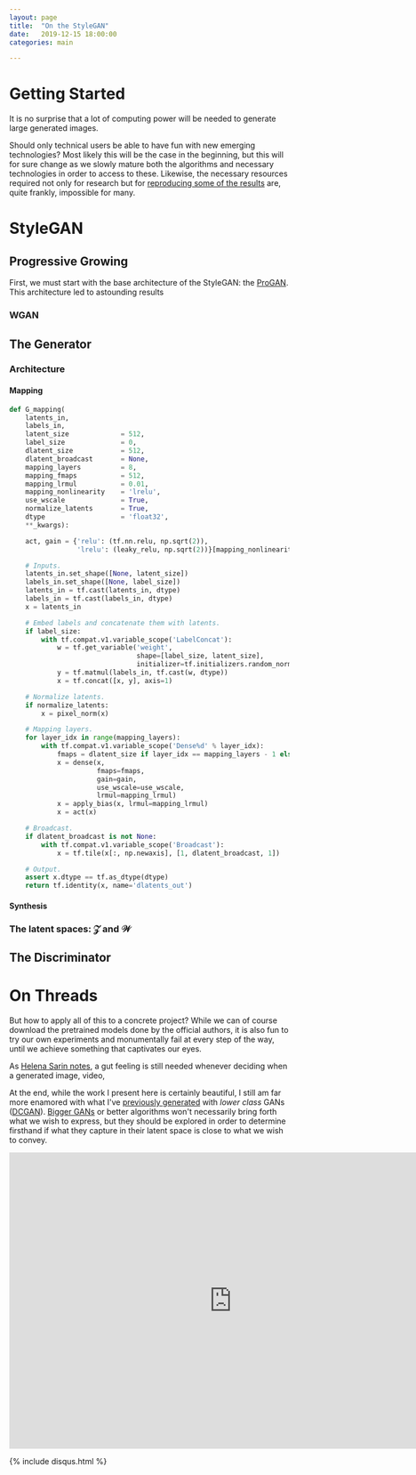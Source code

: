```yaml
---
layout: page
title:  "On the StyleGAN"
date:   2019-12-15 18:00:00
categories: main

---
```


# Getting Started

It is no surprise that a lot of computing power will be needed to generate large generated images.

Should only technical users be able to have fun with new emerging technologies? Most likely this will be the case in the beginning, but this will for sure change as we slowly mature both the algorithms and necessary technologies in order to access to these. Likewise, the necessary resources required not only for research but for [reproducing some of the results](https://github.com/ajbrock/BigGAN-PyTorch) are, quite frankly, impossible for many.

# StyleGAN

## Progressive Growing

First, we must start with the base architecture of the StyleGAN: the [ProGAN](https://arxiv.org/abs/1710.10196). This architecture led to astounding results

### WGAN



## The Generator



### Architecture

#### Mapping

```python
def G_mapping(
    latents_in,
    labels_in,
    latent_size             = 512,
    label_size              = 0,
    dlatent_size            = 512,
    dlatent_broadcast       = None,
    mapping_layers          = 8,
    mapping_fmaps           = 512,
    mapping_lrmul           = 0.01,
    mapping_nonlinearity    = 'lrelu',
    use_wscale              = True,
    normalize_latents       = True,
    dtype                   = 'float32',
    **_kwargs):

    act, gain = {'relu': (tf.nn.relu, np.sqrt(2)),
                 'lrelu': (leaky_relu, np.sqrt(2))}[mapping_nonlinearity]

    # Inputs.
    latents_in.set_shape([None, latent_size])
    labels_in.set_shape([None, label_size])
    latents_in = tf.cast(latents_in, dtype)
    labels_in = tf.cast(labels_in, dtype)
    x = latents_in

    # Embed labels and concatenate them with latents.
    if label_size:
        with tf.compat.v1.variable_scope('LabelConcat'):
            w = tf.get_variable('weight',
                                shape=[label_size, latent_size],
                                initializer=tf.initializers.random_normal())
            y = tf.matmul(labels_in, tf.cast(w, dtype))
            x = tf.concat([x, y], axis=1)

    # Normalize latents.
    if normalize_latents:
        x = pixel_norm(x)

    # Mapping layers.
    for layer_idx in range(mapping_layers):
        with tf.compat.v1.variable_scope('Dense%d' % layer_idx):
            fmaps = dlatent_size if layer_idx == mapping_layers - 1 else mapping_fmaps
            x = dense(x,
                      fmaps=fmaps,
                      gain=gain,
                      use_wscale=use_wscale,
                      lrmul=mapping_lrmul)
            x = apply_bias(x, lrmul=mapping_lrmul)
            x = act(x)

    # Broadcast.
    if dlatent_broadcast is not None:
        with tf.compat.v1.variable_scope('Broadcast'):
            x = tf.tile(x[:, np.newaxis], [1, dlatent_broadcast, 1])

    # Output.
    assert x.dtype == tf.as_dtype(dtype)
    return tf.identity(x, name='dlatents_out')
```

#### Synthesis

### The latent spaces: $\mathcal{Z}$ and $\mathcal{W}$



## The Discriminator



# On Threads

But how to apply all of this to a concrete project? While we can of course download the pretrained models done by the official authors, it is also fun to try our own experiments and monumentally fail at every step of the way, until we achieve something that captivates our eyes.

As [Helena Sarin notes](https://twitter.com/glagolista/status/1200819679209627648?s=20), a gut feeling is still needed whenever deciding when a generated image, video,

At the end, while the work I present here is certainly beautiful, I still am far more enamored with what I've [previously generated](https://blog.diegoporres.com/main/2019/07/17/UnsupervisingArt/) with *lower class* GANs ([DCGAN](https://arxiv.org/abs/1511.06434)). [Bigger GANs](https://www.artnome.com/news/2018/11/14/helena-sarin-why-bigger-isnt-always-better-with-gans-and-ai-art) or better algorithms won't necessarily bring forth what we wish to express, but they should be explored in order to determine firsthand if what they capture in their latent space is close to what we wish to convey.

<iframe width="800" height="533" src="https://www.youtube.com/embed/4nktYGjSVHg?&autoplay=1&loop=1&playlist=4nktYGjSVHg" align="middle" frameborder="0" allow="accelerometer; autoplay; encrypted-media; gyroscope; picture-in-picture" allowfullscreen></iframe>

{% include disqus.html %}
